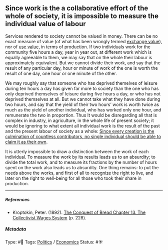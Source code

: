 ## Since work is the a collaborative effort of the whole of society, it is impossible to measure the individual value of labour

Services rendered to society cannot be valued in money. There can be no exact measure of value (of what has been wrongly termed [exchange value]()), nor of [use value](), in terms of production. If two individuals work for the community five hours a day, year in year out, at different work which is equally agreeable to them, we may say that on the whole their labour is approximately equivalent. But we cannot divide their work, and say that the result of any particular day, hour or minute of work of the one is worth the result of one day, one hour or one minute of the other.

We may roughly say that someone who has deprived themelves of leisure during ten hours a day has given far more to society than the one who has only deprived themselves of leisure during five hours a day, or who has not deprived themselves at all. But we cannot take what they have done during two hours, and say that the yield of their two hours’ work is worth twice as much as the yield of another individual, who has worked only one hour, and remunerate the two in proportion. Thus It would be disregarding all that is complex in industry, in agriculture, in the whole life of present society; it would be ignoring to what extent all individual work is the result of the past and the present labour of society as a whole: [Since every creation is the culmination of countless contributors, no single individual should be able to claim it as their own](Since%20every%20creation%20is%20the%20culmination%20of%20countless%20contributors,%20no%20single%20individual%20should%20be%20able%20to%20claim%20it%20as%20their%20own.md).

It is utterly impossible to draw a distinction between the work of each individual. To measure the work by its results leads us to an absurdity; to divide the total work, and to measure its fractions by the number of hours spent on the work also leads us to absurdity. One thing remains: to put the needs above the works, and first of all to recognize the right to live, and later on the right to well-being for all those who took their share in production.

---

##### References

* Kroptokin, Peter. (1892). [The Conquest of Bread Chapter 13. The Collectivist Wages System](The%20Conquest%20of%20Bread%20Chapter%2013.%20The%20Collectivist%20Wages%20System.md) (p. 228).

##### Metadata

Type: #🔴 
Tags: [Politics](Politics.md) / [Economics]() 
Status: #☀️ 
